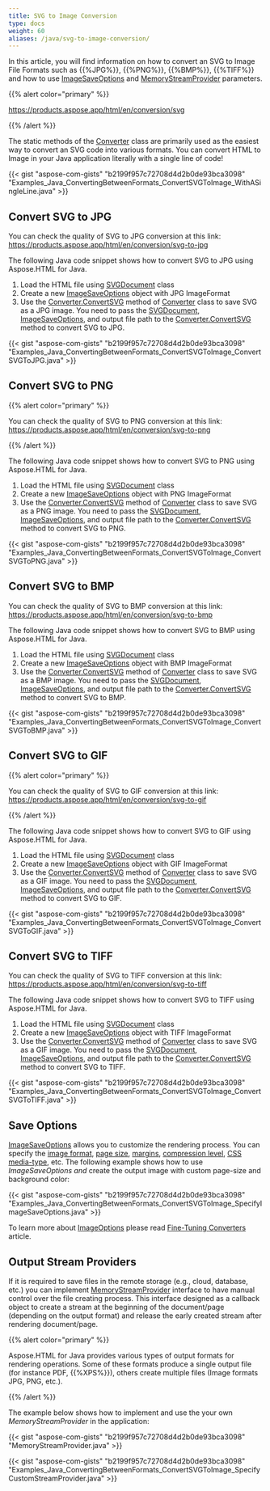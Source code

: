 ```yaml
---
title: SVG to Image Conversion
type: docs
weight: 60
aliases: /java/svg-to-image-conversion/
---
```


In this article, you will find information on how to convert an SVG to Image File Formats such as {{%JPG%}}, {{%PNG%}}, {{%BMP%}}, {{%TIFF%}} and how to use [ImageSaveOptions](https://apireference.aspose.com/html/java/com.aspose.html.saving/imagesaveoptions) and [MemoryStreamProvider](https://apireference.aspose.com/html/java/com.aspose.html/package-frame) parameters.

{{% alert color="primary" %}} 

<https://products.aspose.app/html/en/conversion/svg> 

{{% /alert %}} 

The static methods of the [Converter](https://apireference.aspose.com/html/java/com.aspose.html.converters/converter) class are primarily used as the easiest way to convert an SVG code into various formats. You can convert HTML to Image in your Java application literally with a single line of code!

{{< gist "aspose-com-gists" "b2199f957c72708d4d2b0de93bca3098" "Examples_Java_ConvertingBetweenFormats_ConvertSVGToImage_WithASingleLine.java" >}}
## **Convert SVG to JPG** ## 
You can check the quality of SVG to JPG conversion at this link: <https://products.aspose.app/html/en/conversion/svg-to-jpg>

The following Java code snippet shows how to convert SVG to JPG using Aspose.HTML for Java.

1. Load the HTML file using [SVGDocument](https://apireference.aspose.com/html/java/com.aspose.html.dom.svg/SVGDocument) class
1. Create a new [ImageSaveOptions](https://apireference.aspose.com/html/java/com.aspose.html.saving/imagesaveoptions) object with JPG ImageFormat
1. Use the [Converter.ConvertSVG](https://apireference.aspose.com/html/java/com.aspose.html.converters.converter/convertsvg/methods/37) method of [Converter](https://apireference.aspose.com/html/java/com.aspose.html.converters/converter) class to save SVG as a JPG image. You need to pass the [SVGDocument](https://apireference.aspose.com/html/java/com.aspose.html.dom.svg/SVGDocument), [ImageSaveOptions](https://apireference.aspose.com/html/java/com.aspose.html.saving/imagesaveoptions), and output file path to the [Converter.ConvertSVG](https://apireference.aspose.com/html/java/com.aspose.html.converters.converter/convertsvg/methods/37) method to convert SVG to JPG.

{{< gist "aspose-com-gists" "b2199f957c72708d4d2b0de93bca3098" "Examples_Java_ConvertingBetweenFormats_ConvertSVGToImage_ConvertSVGToJPG.java" >}}
## **Convert SVG to PNG** ## 
{{% alert color="primary" %}} 

You can check the quality of SVG to PNG conversion at this link: <https://products.aspose.app/html/en/conversion/svg-to-png>

{{% /alert %}} 

The following Java code snippet shows how to convert SVG to PNG using Aspose.HTML for Java.

1. Load the HTML file using [SVGDocument](https://apireference.aspose.com/html/java/com.aspose.html.dom.svg/SVGDocument) class
1. Create a new [ImageSaveOptions](https://apireference.aspose.com/html/java/com.aspose.html.saving/imagesaveoptions) object with PNG ImageFormat
1. Use the [Converter.ConvertSVG](https://apireference.aspose.com/html/java/com.aspose.html.converters.converter/convertsvg/methods/37) method of [Converter](https://apireference.aspose.com/html/java/com.aspose.html.converters/converter) class to save SVG as a PNG image. You need to pass the [SVGDocument](https://apireference.aspose.com/html/java/com.aspose.html.dom.svg/SVGDocument), [ImageSaveOptions](https://apireference.aspose.com/html/java/com.aspose.html.saving/imagesaveoptions), and output file path to the [Converter.ConvertSVG](https://apireference.aspose.com/html/java/com.aspose.html.converters.converter/convertsvg/methods/37) method to convert SVG to PNG.

{{< gist "aspose-com-gists" "b2199f957c72708d4d2b0de93bca3098" "Examples_Java_ConvertingBetweenFormats_ConvertSVGToImage_ConvertSVGToPNG.java" >}}
## **Convert SVG to BMP** ## 
You can check the quality of SVG to BMP conversion at this link: <https://products.aspose.app/html/en/conversion/svg-to-bmp>

The following Java code snippet shows how to convert SVG to BMP using Aspose.HTML for Java.

1. Load the HTML file using [SVGDocument](https://apireference.aspose.com/html/java/com.aspose.html.dom.svg/SVGDocument) class
1. Create a new [ImageSaveOptions](https://apireference.aspose.com/html/java/com.aspose.html.saving/imagesaveoptions) object with BMP ImageFormat
1. Use the [Converter.ConvertSVG](https://apireference.aspose.com/html/java/com.aspose.html.converters.converter/convertsvg/methods/37) method of [Converter](https://apireference.aspose.com/html/java/com.aspose.html.converters/converter) class to save SVG as a BMP image. You need to pass the [SVGDocument](https://apireference.aspose.com/html/java/com.aspose.html.dom.svg/SVGDocument), [ImageSaveOptions](https://apireference.aspose.com/html/java/com.aspose.html.saving/imagesaveoptions), and output file path to the [Converter.ConvertSVG](https://apireference.aspose.com/html/java/com.aspose.html.converters.converter/convertsvg/methods/37) method to convert SVG to BMP.

{{< gist "aspose-com-gists" "b2199f957c72708d4d2b0de93bca3098" "Examples_Java_ConvertingBetweenFormats_ConvertSVGToImage_ConvertSVGToBMP.java" >}}
## **Convert SVG to GIF** ## 


{{% alert color="primary" %}} 

You can check the quality of SVG to GIF conversion at this link: <https://products.aspose.app/html/en/conversion/svg-to-gif>

{{% /alert %}} 

The following Java code snippet shows how to convert SVG to GIF using Aspose.HTML for Java.

1. Load the HTML file using [SVGDocument](https://apireference.aspose.com/html/java/com.aspose.html.dom.svg/SVGDocument) class
1. Create a new [ImageSaveOptions](https://apireference.aspose.com/html/java/com.aspose.html.saving/imagesaveoptions) object with GIF ImageFormat
1. Use the [Converter.ConvertSVG](https://apireference.aspose.com/html/java/com.aspose.html.converters.converter/convertsvg/methods/37) method of [Converter](https://apireference.aspose.com/html/java/com.aspose.html.converters/converter) class to save SVG as a GIF image. You need to pass the [SVGDocument](https://apireference.aspose.com/html/java/com.aspose.html.dom.svg/SVGDocument), [ImageSaveOptions](https://apireference.aspose.com/html/java/com.aspose.html.saving/imagesaveoptions), and output file path to the [Converter.ConvertSVG](https://apireference.aspose.com/html/java/com.aspose.html.converters.converter/convertsvg/methods/37) method to convert SVG to GIF.

{{< gist "aspose-com-gists" "b2199f957c72708d4d2b0de93bca3098" "Examples_Java_ConvertingBetweenFormats_ConvertSVGToImage_ConvertSVGToGIF.java" >}}
## **Convert SVG to TIFF** ## 
You can check the quality of SVG to TIFF conversion at this link: <https://products.aspose.app/html/en/conversion/svg-to-tiff>

The following Java code snippet shows how to convert SVG to TIFF using Aspose.HTML for Java.

1. Load the HTML file using [SVGDocument](https://apireference.aspose.com/html/java/com.aspose.html.dom.svg/SVGDocument) class
1. Create a new [ImageSaveOptions](https://apireference.aspose.com/html/java/com.aspose.html.saving/imagesaveoptions) object with TIFF ImageFormat
1. Use the [Converter.ConvertSVG](https://apireference.aspose.com/html/java/com.aspose.html.converters.converter/convertsvg/methods/37) method of [Converter](https://apireference.aspose.com/html/java/com.aspose.html.converters/converter) class to save SVG as a GIF image. You need to pass the [SVGDocument](https://apireference.aspose.com/html/java/com.aspose.html.dom.svg/SVGDocument), [ImageSaveOptions](https://apireference.aspose.com/html/java/com.aspose.html.saving/imagesaveoptions), and output file path to the [Converter.ConvertSVG](https://apireference.aspose.com/html/java/com.aspose.html.converters.converter/convertsvg/methods/37) method to convert SVG to TIFF.

{{< gist "aspose-com-gists" "b2199f957c72708d4d2b0de93bca3098" "Examples_Java_ConvertingBetweenFormats_ConvertSVGToImage_ConvertSVGToTIFF.java" >}}
## **Save Options** ## 
[ImageSaveOptions](https://apireference.aspose.com/html/java/com.aspose.html.saving/imagesaveoptions) allows you to customize the rendering process. You can specify the [image format](https://apireference.aspose.com/html/java/com.aspose.html.rendering.image/ImageFormat), [page size](https://apireference.aspose.com/html/java/com.aspose.html.rendering/RenderingOptions#getPageSetup--), [margins](https://apireference.aspose.com/html/java/com.aspose.html.drawing/Page#getMargin--), [compression level](https://apireference.aspose.com/html/java/com.aspose.html.rendering.image/Compression), [CSS media-type](https://apireference.aspose.com/html/java/com.aspose.html.rendering/MediaType), etc. The following example shows how to use *ImageSaveOptions and* create the output image with custom page-size and background color:

{{< gist "aspose-com-gists" "b2199f957c72708d4d2b0de93bca3098" "Examples_Java_ConvertingBetweenFormats_ConvertSVGToImage_SpecifyImageSaveOptions.java" >}}

To learn more about [ImageOptions](https://apireference.aspose.com/html/java/com.aspose.html.saving/imagesaveoptions) please read [Fine-Tuning Converters](/html/java/converting-between-formats/fine-tuning-converters/) article.
## **Output Stream Providers** ## 
If it is required to save files in the remote storage (e.g., cloud, database, etc.) you can implement [MemoryStreamProvider](https://apireference.aspose.com/html/java/com.aspose.html/package-frame) interface to have manual control over the file creating process. This interface designed as a callback object to create a stream at the beginning of the document/page (depending on the output format) and release the early created stream after rendering document/page.

{{% alert color="primary" %}} 

Aspose.HTML for Java provides various types of output formats for rendering operations. Some of these formats produce a single output file (for instance PDF, {{%XPS%}}), others create multiple files (Image formats JPG, PNG, etc.).

{{% /alert %}} 

The example below shows how to implement and use the your own *MemoryStreamProvider* in the application:

{{< gist "aspose-com-gists" "b2199f957c72708d4d2b0de93bca3098" "MemoryStreamProvider.java" >}}

{{< gist "aspose-com-gists" "b2199f957c72708d4d2b0de93bca3098" "Examples_Java_ConvertingBetweenFormats_ConvertSVGToImage_SpecifyCustomStreamProvider.java" >}}

